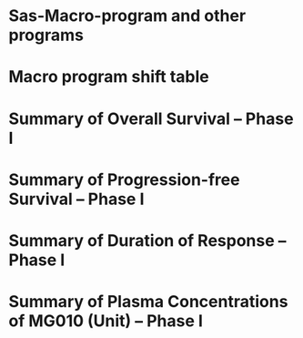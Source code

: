 # Sas-Macro-program and other programs
# Macro program shift table
# Summary of Overall Survival – Phase I
# Summary of Progression-free Survival – Phase I
# Summary of Duration of Response – Phase I
# Summary of Plasma Concentrations of MG010 (Unit) – Phase I
